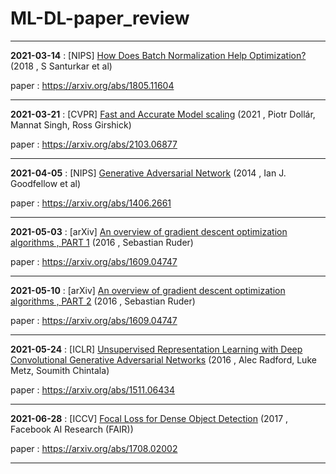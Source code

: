 # ML-DL-paper_review

---

 **2021-03-14** : [NIPS] [How Does Batch Normalization Help Optimization?](http://server.rcv.sejong.ac.kr:8080/2021/03/14/nips-2018-how-does-batch-normalization-help-optimization/) (2018 , S Santurkar et al)
 
 paper : https://arxiv.org/abs/1805.11604
 
 ---
 
**2021-03-21** : [CVPR] [Fast and Accurate Model scaling](http://server.rcv.sejong.ac.kr:8080/2021/03/21/cvpr-2021-fast-and-accurate-model-scaling/) (2021 , Piotr Dollár, Mannat Singh, Ross Girshick)
 
 paper : https://arxiv.org/abs/2103.06877
 
 ---

**2021-04-05** : [NIPS] [Generative Adversarial Network](http://server.rcv.sejong.ac.kr:8080/2021/04/03/nips-generative-adversarial-network-2014-ian-j-goodfellow-et-al/) (2014 , Ian J. Goodfellow et al)
 
 paper : https://arxiv.org/abs/1406.2661
 
 ---
 
 **2021-05-03** : [arXiv] [An overview of gradient descent optimization algorithms , PART 1](http://server.rcv.sejong.ac.kr:8080/2021/05/02/an-overview-of-gradient-descent-optimization-algorithms-part-1/) (2016 , Sebastian Ruder)
 
 paper : https://arxiv.org/abs/1609.04747
 
 ---

 **2021-05-10** : [arXiv] [An overview of gradient descent optimization algorithms , PART 2](http://server.rcv.sejong.ac.kr:8080/2021/05/09/an-overview-of-gradient-descent-optimization-algorithms-part-2/) (2016 , Sebastian Ruder)
 
 paper : https://arxiv.org/abs/1609.04747
 
 ---
 
  **2021-05-24** : [ICLR] [Unsupervised Representation Learning with Deep Convolutional Generative Adversarial Networks](http://server.rcv.sejong.ac.kr:8080/2021/05/23/iclr-2016-unsupervised-representation-learning-with-deep-convolutional-generative-adversarial-networks/) (2016 , Alec Radford, Luke Metz, Soumith Chintala)
 
 paper : https://arxiv.org/abs/1511.06434
 
 ---
 
   **2021-06-28** : [ICCV] [Focal Loss for Dense Object Detection](http://server.rcv.sejong.ac.kr:8080/2021/06/28/iccv-2017-focal-loss-for-dense-object-detection/) (2017 , Facebook AI Research (FAIR))
 
 paper : https://arxiv.org/abs/1708.02002
 
 ---
